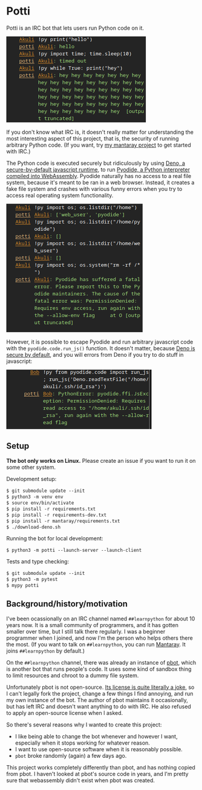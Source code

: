 # Potti

Potti is an IRC bot that lets users run Python code on it.

![screenshot1](screenshot-basic.png)

If you don't know what IRC is, it doesn't really matter
for understanding the most interesting aspect of this project, that is,
the security of running arbitrary Python code.
(If you want, try [my mantaray project](https://github.com/Akuli/mantaray) to get started with IRC.)

The Python code is executed securely but ridiculously
by using [Deno, a secure-by-default javascript runtime](https://deno.com/),
to run [Pyodide, a Python interpreter compiled into WebAssembly](https://pyodide.org/).
Pyodide naturally has no access to a real file system, because it's meant to be ran in a web browser.
Instead, it creates a fake file system and
crashes with various funny errors when you try to access real operating system functionality.

![screenshot2](screenshot-denied-pyodide.png)

However, it is possible to escape Pyodide and run arbitrary javascript code
with the `pyodide.code.run_js()` function.
It doesn't matter, because [Deno is secure by default](https://docs.deno.com/runtime/manual/basics/permissions),
and you will errors from Deno if you try to do stuff in javascript:

![screenshot3](screenshot-denied-deno.png)


## Setup

**The bot only works on Linux.** Please create an issue if you want to run it on some other system.

Development setup:

```
$ git submodule update --init
$ python3 -m venv env
$ source env/bin/activate
$ pip install -r requirements.txt
$ pip install -r requirements-dev.txt
$ pip install -r mantaray/requirements.txt
$ ./download-deno.sh
```

Running the bot for local development:

```
$ python3 -m potti --launch-server --launch-client
```

Tests and type checking:

```
$ git submodule update --init
$ python3 -m pytest
$ mypy potti
```


## Background/history/motivation

I've been ocassionally on an IRC channel named `##learnpython` for about 10 years now.
It is a small community of programmers, and it has gotten smaller over time,
but I still talk there regularly.
I was a beginner programmer when I joined, and now I'm the person who helps others there the most.
(If you want to talk on `##learnpython`, you can run [Mantaray](https://github.com/Akuli/mantaray).
It joins `##learnpython` by default.)

On the `##learnpython` channel, there was already an instance of [pbot](https://github.com/raylu/pbot/),
which is another bot that runs people's code.
It uses some kind of sandbox thing to limit resources and chroot to a dummy file system.

Unfortunately pbot is not open-source.
[Its license is quite literally a joke](https://github.com/raylu/pbot/blob/master/LICENSE),
so I can't legally fork the project, change a few things I find annoying, and run my own instance of the bot.
The author of pbot maintains it occasionally, but has left IRC and doesn't want anything to do with IRC.
He also refused to apply an open-source license when I asked.

So there's several reasons why I wanted to create this project:
- I like being able to change the bot whenever and however I want,
    especially when it stops working for whatever reason.
- I want to use open-source software when it is reasonably possible.
- `pbot` broke randomly (again) a few days ago.

This project works completely differently than pbot, and has nothing copied from pbot.
I haven't looked at pbot's source code in years,
and I'm pretty sure that webassembly didn't exist when pbot was created.
